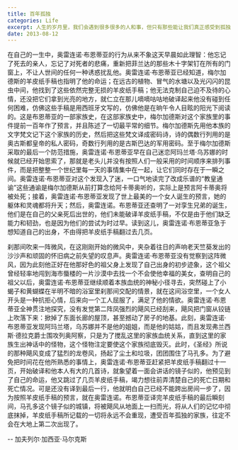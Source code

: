 ```yaml
---
title: 百年孤独
categories: Life
excerpt: 人生的岁月里，我们会遇到很多很多的人和事，但只有那些能让我们真正感受到孤独的人和事，才能让我们真正感受到生命的意义。
date: 2013-08-12
---
```


在自己的一生中，奥雷连诺·布恩蒂亚的行为从来不象这天早晨如此理智：他忘记了死去的亲人，忘记了对死者的悲痛，重新把菲兰达的那些木十字架钉在所有的门窗上，不让人世间的任何一种诱惑扰乱他。奥雷连诺·布恩蒂亚已经知道，梅尔加德斯的羊皮纸手稿也指明了他的命运；在远古的植物、冒气的水塘以及光闪闪的昆虫中间，他找到了这些依然完整无损的羊皮纸手稿；他无法克制自己迫不及待的心情，还没把它们拿到光亮的地方，就仁立在那儿嘀嘀咕咕地破译起来他没有碰到任何困难，仿佛这些手稿是用西班牙文写的，仿佛他是在晌午令人目眩的阳光下阅读的。这是布恩蒂亚的一部家族史，在这部家族史中，梅尔加德斯对这个家族里的事件提前一百年作了预言，并且陈述了一切最平常的细节。梅尔加德斯先用他本族的文字梵文记下这个家族的历史，然后把这些梵文译成密码诗，诗的偶数行列用的是奥古斯都皇帝的私人密码，奇数行列用的是古斯巴达的军用密码。至于梅尔加德斯采取的最后一个防范措施，奥雷连诺·布恩蒂亚早在自己迷恋阿玛兰塔·乌苏娜的时候就已经开始思索了，那就是老头儿并没有按照人们一般采用的时间顺序来排列事件，而是把整整一个世纪里每一天的事情集中在一起，让它们同时存在于一瞬之间。奥雷连诺·布恩蒂亚对这个发现入了迷，一口气地读完了改成乐谱的“教皇通谕”这些通谕是梅尔加德斯从前打算念给阿卡蒂奥听的，实际上是预言阿卡蒂奥将被处死；接着，奥雷连诺·布恩蒂亚发现了世上最美的一个女人诞生的预言，她的躯体和灵魂都将升天；然后，奥雷连诺。布恩蒂亚还查明了一对孪生兄弟的诞生，他们是在自己的父亲死后出世的，他们未能破译羊皮纸手稿，不仅是由于他们缺乏能力和韧劲，也是因为他们的尝试为时过早。读到这儿，奥雷连诺·布恩蒂亚急于想知道自己的出身，不由得把羊皮纸手稿翻过去几页。

刹那间吹来一阵微风，在这刚刚开始的微风中，夹杂着往日的声响老天竺葵发出的沙沙声和顽固的怀旧病之前失望的叹息声。奥雷连诺·布恩蒂亚没有觉察到这阵微风，因为此刻他正好在他那好色的祖父身上发现了自己出身的初步迹象，这个祖父曾经轻率地闯到海市蜃楼的一片沙漠中去找一个不会使他幸福的美女，查明自己的祖父以后，奥雷连诺·布恩蒂亚继续顺着本族血统的神秘小径寻去，突然碰上了小蝎子和黄蝴蝶在半明不暗的浴室里刹那间交配的情景，就在这间浴空里，一个女人开头是一种抗拒心情，后来向一个工人屈服了，满足了他的情欲。奥雷连诺·布恩蒂亚全神贯注地探究，没有发觉第二阵凤强烈的飓风已经刮来，飓风把门窗从铰链上吹落下来：掀掉了东面长廊的屋顶，甚至撼动了房子的地基。此刻，奥雷连诺·布恩蒂亚发现阿玛兰塔，乌苏娜并不是他的姐姐，而是他的姑姑，而且发现弗兰西斯·德拉克爵士围攻列奥阿察，只是为了搅乱这里的家族血统关系，直到这里的家族生出神话中的怪物，这个怪物注定要使这个家族彻底毁灭。此时，《圣经》所说的那种飓风变成了猛烈的龙卷风，扬起了尘土和垃圾，团团围住了马孔多。为了避免把时间花在他所熟悉的事情上，奥雷连诺·布恩蒂亚赶紧把羊皮纸手稿翻过十一页，开始破译和他本人有大的几首诗，就象望着一面会讲话的镜子似的，他预见到了自己的命运，他又跳过了几页羊皮纸手稿，竭力想往前弄清楚自己的死亡日期和死亡情况。可是还没有译到最后一行，他就明白自己已经不能跨出房间一步了，因为按照羊皮纸手稿的预言，就在奥雷连诺。布恩蒂亚译完羊皮纸手稿的最后瞬刻间，马孔多这个镜子似的城镇，将被飓风从地面上一扫而光，将从人们的记忆中彻底抹掉，羊皮纸手稿所记载的一切将永远不会重现，遭受百年孤独的家族，往定不会在大地上第二次出现了。

-- 加夫列尔·加西亚·马尔克斯
